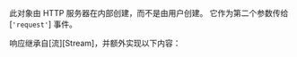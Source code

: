 <!-- YAML
added: v0.1.17
-->

此对象由 HTTP 服务器在内部创建，而不是由用户创建。 
它作为第二个参数传给 [`'request'`] 事件。

响应继承自[流][Stream]，并额外实现以下内容：

